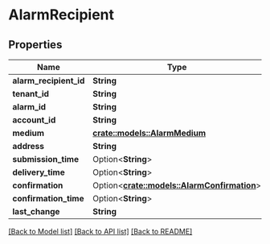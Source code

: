 # AlarmRecipient

## Properties

Name | Type | Description | Notes
------------ | ------------- | ------------- | -------------
**alarm_recipient_id** | **String** |  | 
**tenant_id** | **String** |  | 
**alarm_id** | **String** |  | 
**account_id** | **String** |  | 
**medium** | [**crate::models::AlarmMedium**](AlarmMedium.md) |  | 
**address** | **String** |  | 
**submission_time** | Option<**String**> |  | [optional]
**delivery_time** | Option<**String**> |  | [optional]
**confirmation** | Option<[**crate::models::AlarmConfirmation**](AlarmConfirmation.md)> |  | [optional]
**confirmation_time** | Option<**String**> |  | [optional]
**last_change** | **String** |  | 

[[Back to Model list]](../README.md#documentation-for-models) [[Back to API list]](../README.md#documentation-for-api-endpoints) [[Back to README]](../README.md)


